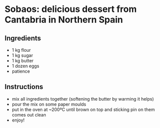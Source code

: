 # Sobaos: delicious dessert from Cantabria in Northern Spain

## Ingredients
- 1 kg flour
- 1 kg sugar
- 1 kg butter
- 1 dozen eggs
- patience

## Instructions
- mix all ingredients together (softening the butter by warming it helps)
- pour the mix on some paper moulds 
- put in the oven at ~200ºC until brown on top and sticking pin on them comes out clean
- enjoy!
